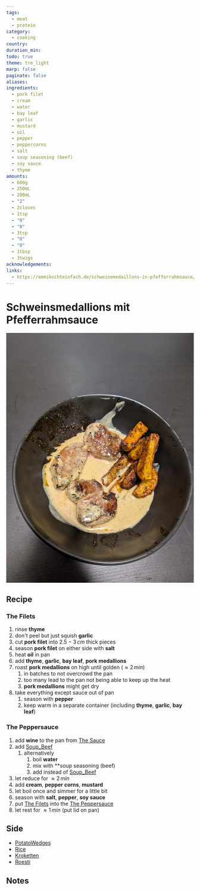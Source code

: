 ```yaml
---
tags:
  - meat
  - protein
category:
  - cooking
country: 
duration_min: 
todo: true
theme: tre_light
marp: false
paginate: false
aliases: 
ingredients:
  - pork filet
  - cream
  - water
  - bay leaf
  - garlic
  - mustard
  - oil
  - pepper
  - peppercorns
  - salt
  - soup seasoning (beef)
  - soy sauce
  - thyme
amounts:
  - 600g
  - 250mL
  - 200mL
  - "2"
  - 2cloves
  - 1tsp
  - "0"
  - "0"
  - 3tsp
  - "0"
  - "0"
  - 1tbsp
  - 3twigs
acknowledgements: 
links:
  - https://emmikochteinfach.de/schweinemedaillons-in-pfefferrahmsauce/
---
```


# Schweinsmedallions mit Pfefferrahmsauce
![](../gfx/PXL_20250514_091842767.jpg)
## Recipe

### The Filets
1. rinse **thyme**
2. don't peel but just squish **garlic**
3. cut **pork filet** into $2.5-3\,cm$ thick pieces
4. season **pork filet** on either side with **salt**
5. heat **oil** in pan
6. add **thyme**, **garlic**, **bay leaf**, **pork medallions**
7. roast **pork medallions** on high until golden ($\approx 2\,min$)
	1. in batches to not overcrowd the pan
	2. too many lead to the pan not being able to keep up the heat
	3. **pork medallions** might get dry
8. take everything except sauce out of pan
	1. season with **pepper**
	2. keep warm in a separate container (including **thyme**, **garlic**, **bay leaf**)

### The Peppersauce
1. add **wine** to the pan from [The Sauce](#The%20Sauce)
2. add [Soup_Beef](Soup_Beef.md) 
	1. alternatively
		1. boil **water**
		2. mix with **soup seasoning (beef)
		3. add instead of [Soup_Beef](Soup_Beef.md)
3. let reduce for $\approx2\,min$
4. add **cream**, **pepper corns**, **mustard**
5. let boil once and simmer for a little bit
6. season with **salt**, **pepper**, **soy sauce**
7. put [The Filets](#The%20Filets) into the [The Peppersauce](#The%20Peppersauce)
8. let rest for $\approx1\,min$ (put lid on pan)

## Side
* [PotatoWedges](PotatoWedges.md)
* [Rice](Rice.md)
* [Kroketten](Kroketten)
* [Roesti](Roesti)

## Notes
